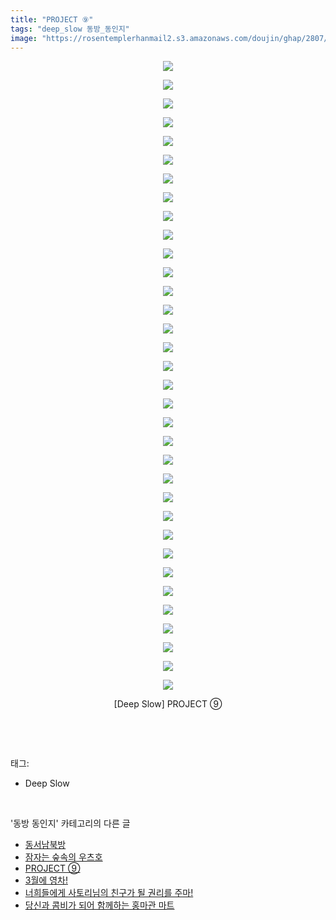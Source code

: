 ```yaml
---
title: "PROJECT ⑨"
tags: "deep_slow 동방_동인지"
image: "https://rosentemplerhanmail2.s3.amazonaws.com/doujin/ghap/2807/001.jpg"
---
```

<div class="article">
<p style="text-align: center; clear: none; float: none;"><img src="{{ site.imgserver12 }}/ghap/2807/001.jpg"/></p>
<p style="text-align: center; clear: none; float: none;"><img src="{{ site.imgserver12 }}/ghap/2807/002.jpg"/></p>
<p style="text-align: center; clear: none; float: none;"><img src="{{ site.imgserver12 }}/ghap/2807/003.jpg"/></p>
<p style="text-align: center; clear: none; float: none;"><img src="{{ site.imgserver12 }}/ghap/2807/004.jpg"/></p>
<p style="text-align: center; clear: none; float: none;"><img src="{{ site.imgserver12 }}/ghap/2807/005.jpg"/></p>
<p style="text-align: center; clear: none; float: none;"><img src="{{ site.imgserver12 }}/ghap/2807/006.jpg"/></p>
<p style="text-align: center; clear: none; float: none;"><img src="{{ site.imgserver12 }}/ghap/2807/007.jpg"/></p>
<p style="text-align: center; clear: none; float: none;"><img src="{{ site.imgserver12 }}/ghap/2807/008.jpg"/></p>
<p style="text-align: center; clear: none; float: none;"><img src="{{ site.imgserver12 }}/ghap/2807/009.jpg"/></p>
<p style="text-align: center; clear: none; float: none;"><img src="{{ site.imgserver12 }}/ghap/2807/010.jpg"/></p>
<p style="text-align: center; clear: none; float: none;"><img src="{{ site.imgserver12 }}/ghap/2807/011.jpg"/></p>
<p style="text-align: center; clear: none; float: none;"><img src="{{ site.imgserver12 }}/ghap/2807/012.jpg"/></p>
<p style="text-align: center; clear: none; float: none;"><img src="{{ site.imgserver12 }}/ghap/2807/013.jpg"/></p>
<p style="text-align: center; clear: none; float: none;"><img src="{{ site.imgserver12 }}/ghap/2807/014.jpg"/></p>
<p style="text-align: center; clear: none; float: none;"><img src="{{ site.imgserver12 }}/ghap/2807/015.jpg"/></p>
<p style="text-align: center; clear: none; float: none;"><img src="{{ site.imgserver12 }}/ghap/2807/016.jpg"/></p>
<p style="text-align: center; clear: none; float: none;"><img src="{{ site.imgserver12 }}/ghap/2807/017.jpg"/></p>
<p style="text-align: center; clear: none; float: none;"><img src="{{ site.imgserver12 }}/ghap/2807/018.jpg"/></p>
<p style="text-align: center; clear: none; float: none;"><img src="{{ site.imgserver12 }}/ghap/2807/019.jpg"/></p>
<p style="text-align: center; clear: none; float: none;"><img src="{{ site.imgserver12 }}/ghap/2807/020.jpg"/></p>
<p style="text-align: center; clear: none; float: none;"><img src="{{ site.imgserver12 }}/ghap/2807/021.jpg"/></p>
<p style="text-align: center; clear: none; float: none;"><img src="{{ site.imgserver12 }}/ghap/2807/022.jpg"/></p>
<p style="text-align: center; clear: none; float: none;"><img src="{{ site.imgserver12 }}/ghap/2807/023.jpg"/></p>
<p style="text-align: center; clear: none; float: none;"><img src="{{ site.imgserver12 }}/ghap/2807/024.jpg"/></p>
<p style="text-align: center; clear: none; float: none;"><img src="{{ site.imgserver12 }}/ghap/2807/025.jpg"/></p>
<p style="text-align: center; clear: none; float: none;"><img src="{{ site.imgserver12 }}/ghap/2807/026.jpg"/></p>
<p style="text-align: center; clear: none; float: none;"><img src="{{ site.imgserver12 }}/ghap/2807/027.jpg"/></p>
<p style="text-align: center; clear: none; float: none;"><img src="{{ site.imgserver12 }}/ghap/2807/028.jpg"/></p>
<p style="text-align: center; clear: none; float: none;"><img src="{{ site.imgserver12 }}/ghap/2807/029.jpg"/></p>
<p style="text-align: center; clear: none; float: none;"><img src="{{ site.imgserver12 }}/ghap/2807/030.jpg"/></p>
<p style="text-align: center; clear: none; float: none;"><img src="{{ site.imgserver12 }}/ghap/2807/031.jpg"/></p>
<p style="text-align: center; clear: none; float: none;"><img src="{{ site.imgserver12 }}/ghap/2807/032.jpg"/></p>
<p style="text-align: center; clear: none; float: none;"><img src="{{ site.imgserver12 }}/ghap/2807/033.jpg"/></p>
<p style="text-align: center; clear: none; float: none;"><img src="{{ site.imgserver12 }}/ghap/2807/034.jpg"/></p>
<p style="text-align: center; clear: none; float: none;">[Deep Slow] PROJECT ⑨</p>
<p><br/></p>
</div><br/>
<div class="tagTrail">
<p>태그: </p>
<ul>
<li>Deep Slow</li>
</ul>
</div><br/>
<div class="another">
<p>'동방 동인지' 카테고리의 다른 글</p>
<ul>
<li><a href="/ghap_2810">동서남북방</a></li>
<li><a href="/ghap_2809">잠자는 숲속의 우츠호</a></li>
<li><a href="/ghap_2807">PROJECT ⑨</a></li>
<li><a href="/ghap_2806">3월에 영차!</a></li>
<li><a href="/ghap_2805">너희들에게 사토리님의 친구가 될 권리를 주마!</a></li>
<li><a href="/ghap_2804">당신과 콤비가 되어 함께하는 홍마관 마트</a></li>
</ul>
</div><br/>
<div class="cb_module cb_fluid">
<div class="cb_wrt cb_profile">
</div><!-- commentList close -->
</div><br/>
